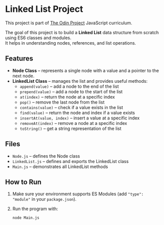 # Linked List Project

This project is part of [The Odin Project](https://www.theodinproject.com/) JavaScript curriculum.

The goal of this project is to build a **Linked List** data structure from scratch using ES6 classes and modules.  
It helps in understanding nodes, references, and list operations.

## Features

- **Node Class** – represents a single node with a value and a pointer to the next node.
- **LinkedList Class** – manages the list and provides useful methods:
  - `append(value)` – add a node to the end of the list  
  - `prepend(value)` – add a node to the start of the list  
  - `at(index)` – return the node at a specific index  
  - `pop()` – remove the last node from the list  
  - `contains(value)` – check if a value exists in the list  
  - `find(value)` – return the node and index if a value exists  
  - `insertAt(value, index)` – insert a value at a specific index  
  - `removeAt(index)` – remove a node at a specific index  
  - `toString()` – get a string representation of the list

## Files

- `Node.js` – defines the Node class  
- `LinkedList.js` – defines and exports the LinkedList class  
- `Main.js` – demonstrates all LinkedList methods

## How to Run

1. Make sure your environment supports ES Modules (add `"type": "module"` in your `package.json`).
2. Run the program with:

   ```bash
   node Main.js
